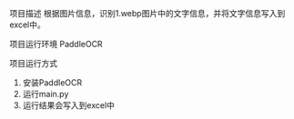 项目描述
  根据图片信息，识别1.webp图片中的文字信息，并将文字信息写入到excel中。

项目运行环境
  PaddleOCR 

项目运行方式
  1. 安装PaddleOCR
  2. 运行main.py
  3. 运行结果会写入到excel中
 

 
  